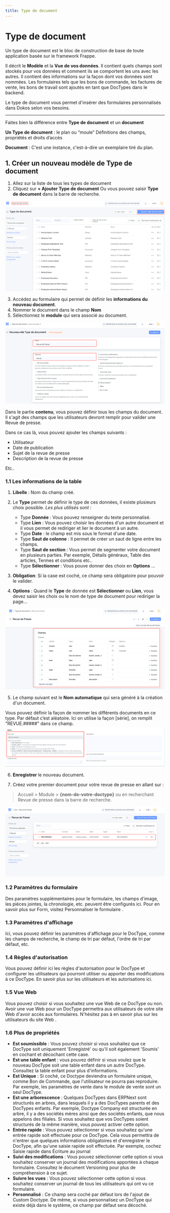```yaml
---
title: Type de document
---
```


# Type de document

Un type de document est le bloc de construction de base de toute application basée sur le framework Frappe.

Il décrit le **Modèle** et la **Vue de vos données**. Il contient quels champs sont stockés pour vos données et comment ils se comportent les uns avec les autres. Il contient des informations sur la façon dont vos données sont nommées. Les formulaires tels que les bons de commande, les factures de vente, les bons de travail sont ajoutés en tant que DocTypes dans le backend.

Le type de document vous permet d'insérer des formulaires personnalisés dans Dokos selon vos besoins.

---

Faites bien la différence entre **Type de document** et un **document**

**Un Type de document** : le plan ou “moule”
Définitions des champs, propriétés et droits d’accès

**Document** : C'est une instance, c'est-à-dire un exemplaire tiré du plan.

## 1. Créer un nouveau modèle de **Type de document**

1. Allez sur la liste de tous les types de document
2. Cliquez sur **+ Ajouter Type de document** 
Ou vous pouvez saisir **Type de document** dans la barre de recherche.

![doctype_1.png](/content/cas_usage_booming_tiers_lieu/revue_de_presse/doctype_1.png)

3. Accédez au formulaire qui permet de définir les **informations du nouveau document**.
4. Nommer le document dans le champ **Nom**
5. Sélectionnez le **module** qui sera associé au document.

![doctype_2.png](/content/cas_usage_booming_tiers_lieu/revue_de_presse/doctype_2.png)

Dans le partie **contenu**, vous pouvez définir tous les champs du document. Il s'agit des champs que les utilisateurs devront remplir pour valider une Revue de presse.

Dans ce cas là, vous pouvez ajouter les champs suivants :

- Utilisateur
- Date de publication
- Sujet de la revue de presse
- Description de la revue de presse

Etc..

### 1.1 **Les informations de la table**

1. **Libelle** : Nom du champ créé. 
2. Le **Type** permet de définir le type de ces données, il existe plusieurs choix possible. *Les plus utilisés sont :*
	- Type **Donnée** : Vous pouvez renseigner du texte personnalisé.
	- Type **Lien** : Vous pouvez choisir les données d'un autre document et il vous permet de rediriger et lier le document à un autre.
	- Type **Date** : le champ est mis sous le format d'une date.
	- Type **Saut de colonne** : Il permet de créer un saut de ligne entre les champs.
	- Type **Saut de section** : Vous permet de segmenter votre document en plusieurs parties. Par exemple, Détails généraux, Table des articles, Termes et conditions etc..
	- Type **Sélectionner** : Vous pouve donner des choix en **Options** 
…
3. **Obligation**: Si la case est coché, ce champ sera obligatoire pour pouvoir le valider.

4. **Options** : Quand le **Type** de donnée est **Sélectionner** ou **Lien**, vous devez saisir les choix ou le nom de type de document pour rediriger la page...

![doctype_3.png](/content/cas_usage_booming_tiers_lieu/revue_de_presse/doctype_3.png)


5. Le champ suivant est le **Nom automatique** qui sera généré à la création d'un document.

Vous pouvez définir la façon de nommer les différents documents en ce type. Par défaut c’est aléatoire. Ici on utilise la façon [série], on remplit "REVUE.#####" dans ce champ.
![doctype_4.png](/content/cas_usage_booming_tiers_lieu/revue_de_presse/doctype_4.png)

6. **Enregistrer** le nouveau document.

7. Créez votre premier document pour votre revue de presse en allant sur :

> Accueil > Module > **{nom-de-votre-doctype}**
ou en recherchant Revue de presse dans la barre de recherche.

![doc_revue_de_presse5.png](/content/cas_usage_booming_tiers_lieu/revue_de_presse/doc_revue_de_presse5.png)


### 1.2 Paramètres du formulaire

Des paramètres supplémentaires pour le formulaire, les champs d'image, les pièces jointes, la chronologie, etc. peuvent être configurés ici. Pour en savoir plus sur Form, visitez Personnaliser le formulaire .


### 1.3 Paramètres d'affichage

Ici, vous pouvez définir les paramètres d'affichage pour le DocType, comme les champs de recherche, le champ de tri par défaut, l'ordre de tri par défaut, etc.

### 1.4 Règles d'autorisation

Vous pouvez définir ici les règles d'autorisation pour le DocType et configurer les utilisateurs qui pourront utiliser ou apporter des modifications à ce DocType. En savoir plus sur les utilisateurs et les autorisations ici.

### 1.5 Vue Web

Vous pouvez choisir si vous souhaitez une vue Web de ce DocType ou non. Avoir une vue Web pour un DocType permettra aux utilisateurs de votre site Web d'avoir accès aux formulaires. N'hésitez pas à en savoir plus sur les utilisateurs du site Web .

### 1.6 Plus de propriétés 

- **Est soumissible** : Vous pouvez choisir si vous souhaitez que ce DocType soit uniquement 'Enregistré' ou qu'il soit également 'Soumis' en cochant et décochant cette case.
- **Est une table enfant** : vous pouvez définir si vous voulez que le nouveau DocType soit une table enfant dans un autre DocType. Consultez la table enfant pour plus d'informations.
- **Est Unique** : Si coché, ce Doctype deviendra un formulaire unique, comme Bon de Commande, que l'utilisateur ne pourra pas reproduire. Par exemple, les paramètres de vente dans le module de vente sont un seul DocType.
- **Est une arborescence** : Quelques DocTypes dans ERPNext sont structurés en arbres, dans lesquels il y a des DocTypes parents et des DocTypes enfants. Par exemple, Doctype Company est structurée en arbre, il y a des sociétés mères ainsi que des sociétés enfants, que nous appelons des filiales. Si vous souhaitez que vos DocTypes soient structurés de la même manière, vous pouvez activer cette option.
- **Entrée rapide** : Vous pouvez sélectionner si vous souhaitez qu'une entrée rapide soit effectuée pour ce DocType. Cela vous permettra de n'entrer que quelques informations obligatoires et d'enregistrer le DocType, afin qu'une saisie rapide soit effectuée. Par exemple, cochez Saisie rapide dans Écriture au journal 
- **Suivi des modifications** : Vous pouvez sélectionner cette option si vous souhaitez conserver un journal des modifications apportées à chaque formulaire. Consultez le document Versioning pour plus de compréhension à ce sujet.
- **Suivre les vues** : Vous pouvez sélectionner cette option si vous souhaitez conserver un journal de tous les utilisateurs qui ont vu ce formulaire.
- **Personnalisé** : Ce champ sera coché par défaut lors de l'ajout de Custom Doctype. De même, si vous personnalisez un DocType qui existe déjà dans le système, ce champ par défaut sera décoché.

